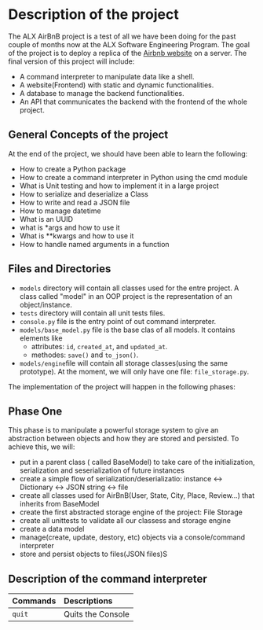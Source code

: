 # Description of the project

The ALX AirBnB project is a test of all we have been doing for the past couple of months now at the ALX Software Engineering Program. The goal of the project is to deploy a replica of the [Airbnb website](https://www.airbnb.com/) on a server. The final version of this project will include:

- A command interpreter to manipulate data like a shell.
- A website(Frontend) with static and dynamic functionalities.
- A database to manage the backend functionalities.
- An API that communicates the backend with the frontend of the whole project.


## General Concepts of the project

At the end of the project, we should have been able to learn the following: 

- How to create a Python package
- How to create a command interpreter in Python using the cmd module
- What is Unit testing and how to implement it in a large project
- How to serialize and deserialize a Class
- How to write and read a JSON file
- How to manage datetime
- What is an UUID
- what is *args and how to use it
- What is **kwargs and how to use it
- How to handle named arguments in a function

## Files and Directories

- `models` directory will contain all classes used for the entre project. A class called "model" in an OOP project is the representation of an object/instance.
- `tests` directory will contain all unit tests files.
- `console.py` file is the entry point of out command interpreter.
- `models/base_model.py` file is the base clas  of all models. It contains elements like
	- attributes: `id`, `created_at`, and `updated_at`.
	- methodes: `save()` and `to_json()`.
- `models/engine`file will contain all storage classes(using the same prototype). At the moment, we will only have one file: `file_storage.py`.

The implementation of the project will happen in the following phases:

## Phase One
This phase is to manipulate a powerful storage system to give an abstraction between objects and how they are stored and persisted. To achieve this, we will:
- put in a parent class ( called BaseModel) to take care of the initialization, serialization and seserialization of future instances
- create a simple flow of serialization/deserializatio: instance <-> Dictionary <-> JSON string <-> file
- create all classes used for AirBnB(User, State, City, Place, Review...) that inherits from BaseModel
- create the first abstracted storage engine of the project: File Storage
- create all unittests to validate all our classess and storage engine
- create a data model 
- manage(create, update, destory, etc) objects via a console/command interpreter
- store and persist objects to files(JSON files)S

## Description of the command interpreter
 Commands               | Descriptions
 -----------------------|:----------------
 `quit`			| Quits the Console
			
